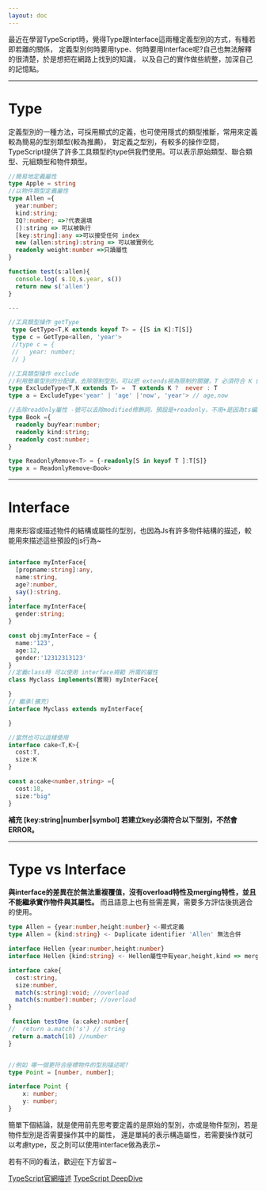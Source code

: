 ```yaml
---
layout: doc
---
```

<!-- ---
title: Type與Interface的差異
date: 2023-01-30 21:23:41
categories: [TypeScript]
tags: [Type,Interface]
--- -->

最近在學習TypeScript時，覺得Type跟Interface這兩種定義型別的方式，有種若即若離的關係，
定義型別何時要用type、何時要用Interface呢?自己也無法解釋的很清楚，於是想把在網路上找到的知識，
以及自己的實作做些統整，加深自己的記憶點。

---

# Type
定義型別的一種方法，可採用顯式的定義，也可使用隱式的類型推斷，常用來定義較為簡易的型別類型(較為推薦)，
對定義之型別，有較多的操作空間，TypeScript提供了許多工具類型的type供我們使用。可以表示原始類型、聯合類型、元組類型和物件類型。

```typescript
//簡易地定義屬性
type Apple = string 
//以物件類型定義屬性
type Allen ={
  year:number;
  kind:string;
  IQ?:number; =>?代表選填
  ():string => 可以被執行
  [key:string]:any =>可以接受任何 index
  new (allen:string):string => 可以被實例化
  readonly weight:number =>只讀屬性
}

function test(s:allen){
  console.log( s.IQ,s.year, s())
  return new s('allen')
}

---

//工具類型操作 getType 
 type GetType<T,K extends keyof T> = {[S in K]:T[S]}
 type c = GetType<allen, 'year'> 
 //type c = {
 //   year: number;
 // }

//工具類型操作 exclude 
//利用簡單型別的分配律，去除限制型別，可以把 extends視為限制的關鍵，T 必須符合 K 的條件。
type ExcludeType<T,K extends T> =  T extends K ?  never : T
type a = ExcludeType<'year' | 'age' |'now', 'year'> // age,now

//去除readOnly屬性 -號可以去除modified修飾詞，預設是+readonly，不用+是因為ts編譯時幫我們加上去了。
type Book ={
  readonly buyYear:number;
  readonly kind:string;
  readonly cost:number;
}

type ReadonlyRemove<T> = {-readonly[S in keyof T ]:T[S]}
type x = ReadonlyRemove<Book>

```

---

# Interface

用來形容或描述物件的結構或屬性的型別，也因為Js有許多物件結構的描述，較能用來描述這些預設的js行為~

```typescript

interface myInterFace{
  [propname:string]:any,
  name:string,
  age?:number,  
  say():string,
}
interface myInterFace{
  gender:string;
}

const obj:myInterFace = {
  name:'123',
  age:12,
  gender:'12312313123'
}
//定義class時 可以使用 interface規範 所需的屬性
class Myclass implements(實現) myInterFace{

}
// 繼承(擴充)
interface Myclass extends myInterFace{

}

//當然也可以這樣使用
interface cake<T,K>{
  cost:T,
  size:K
}

const a:cake<number,string> ={
  cost:18,
  size:"big"
}


```

**補充 [key:string|number|symbol] 若建立key必須符合以下型別，不然會ERROR。**

---

# Type vs Interface

**與interface的差異在於無法重複覆值，沒有overload特性及merging特性，並且不能繼承實作物件與其屬性。**
而且語意上也有些需差異，需要多方評估後挑適合的使用。

```typescript
type Allen = {year:number,height:number} <-顯式定義
type Allen = {kind:string} <- Duplicate identifier 'Allen' 無法合併

interface Hellen {year:number,height:number}
interface Hellen {kind:string} <- Hellen屬性中有year,height,kind => merging 合併了

interface cake{
  cost:string,
  size:number,
  match(s:string):void; //overload
  match(s:number):number; //overload
}

 function testOne (a:cake):number{
//  return a.match('s') // string
 return a.match(18) //number
}


//例如 哪一個更符合座標物件的型別描述呢?
type Point = [number, number];

interface Point {
    x: number;
    y: number;
}

```

簡單下個結論，就是使用前先思考要定義的是原始的型別，亦或是物件型別，若是物件型別是否需要操作其中的屬性，
還是單純的表示構造屬性，若需要操作就可以考慮type，反之則可以使用interface做為表示~

若有不同的看法，歡迎在下方留言~


[TypeScript官網描述](https://www.typescriptlang.org/cheatsheets)
[TypeScript DeepDive](https://basarat.gitbook.io/typescript)


